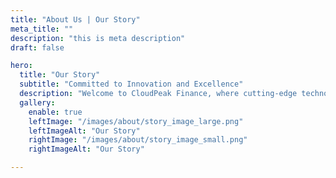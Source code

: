 ```yaml
---
title: "About Us | Our Story"
meta_title: ""
description: "this is meta description"
draft: false

hero:
  title: "Our Story"
  subtitle: "Committed to Innovation and Excellence"
  description: "Welcome to CloudPeak Finance, where cutting-edge technology meets exceptional service. Founded we set out to revolutionize the financial industry by providing innovative solutions that empower businesses to thrive in a dynamic market. Our journey began with a vision to simplify financial management and deliver unparalleled value to our clients."
  gallery:
    enable: true
    leftImage: "/images/about/story_image_large.png"
    leftImageAlt: "Our Story"
    rightImage: "/images/about/story_image_small.png"
    rightImageAlt: "Our Story"

---
```

